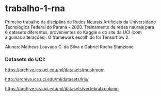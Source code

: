 # trabalho-1-rna

Primeiro trabalho da disciplina de Redes Neurais Artificiais da Universidade Tecnológica Federal do Paraná - 2020. 
Treinamento de redes neurais para 6 datasets diferentes, provenientes do Kaggle e do site da UCI (com algumas alterações). O framework escolhido foi Tensorflow 2.


Alunos: Matheus Louvado C. da Silva e Gabriel Rocha Stanzione

### Datasets do UCI:
https://archive.ics.uci.edu/ml/datasets/mushroom

http://archive.ics.uci.edu/ml/datasets/Iris/

https://archive.ics.uci.edu/ml/datasets/vertebral+column


